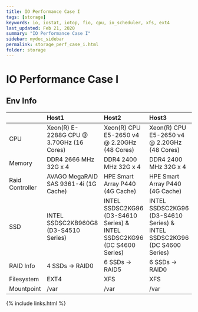 ```yaml
---
title: IO Performance Case I
tags: [storage]
keywords: io, iostat, iotop, fio, cpu, io_scheduler, xfs, ext4
last_updated: Feb 21, 2020
summary: "IO Performance Case I"
sidebar: mydoc_sidebar
permalink: storage_perf_case_i.html
folder: storage
---
```


IO Performance Case I
======

## Env Info

| | Host1 | Host2 | Host3 |
| :------------- | :------------- | :------------ | :-------------
| CPU |	Xeon(R) E-2288G CPU @ 3.70GHz (16 Cores) | Xeon(R) CPU E5-2650 v4 @ 2.20GHz (48 Cores) | Xeon(R) CPU E5-2650 v4 @ 2.20GHz (48 Cores)
| Memory | DDR4 2666 MHz 32G x 4 | DDR4 2400 MHz 32G x 4 | DDR4 2400 MHz 32G x 4
| Raid Controller |  AVAGO MegaRAID SAS 9361-4i (1G Cache) | HPE Smart Array P440 (4G Cache) | HPE Smart Array P440 (4G Cache)
| SSD | INTEL SSDSC2KB960G8 (D3-S4510 Series) | INTEL SSDSC2KG96 (D3-S4610 Series) & INTEL SSDSC2KG96 (DC S4600 Series) | INTEL SSDSC2KG96 (D3-S4610 Series) & INTEL SSDSC2KG96 (DC S4600 Series)
| RAID Info | 4 SSDs → RAID0 | 6 SSDs → RAID5 | 6 SSDs → RAID0
| Filesystem | EXT4 | XFS | XFS
| Mountpoint | /var | /var | /var


{% include links.html %}
